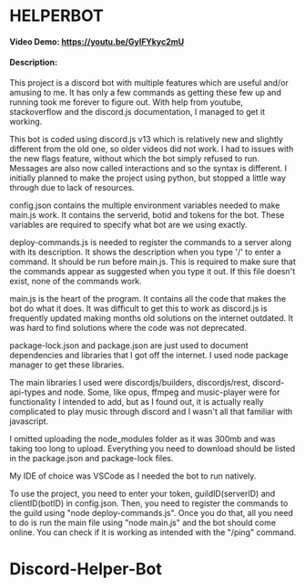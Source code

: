 # HELPERBOT
#### Video Demo:  https://youtu.be/GyIFYkyc2mU
#### Description:

This project is a discord bot with multiple features which are useful and/or amusing to me. It has only a few commands as getting these few up and
running took me forever to figure out. With help from youtube, stackoverflow and the discord.js documentation, I managed to get it working.

This bot is coded using discord.js v13 which is relatively new and slightly different from the old one, so older videos did not work. I had to issues with the new flags
feature, without which the bot simply refused to run. Messages are also now called interactions and so the syntax is different. I initially planned to make the project using
python, but stopped a little way through due to lack of resources.

config.json contains the multiple environment variables needed to make main.js work. It contains the serverid, botid and tokens for the bot. These variables are required
to specify what bot are we using exactly.

deploy-commands.js is needed to register the commands to a server along with its description. It shows the description when you type '/' to enter a command. It should
be run before main.js. This is required to make sure that the commands appear as suggested when you type it out. If this file doesn't exist, none of the commands work.

main.js is the heart of the program. It contains all the code that makes the bot do what it does. It was difficult to get this to work as discord.js
is frequently updated making months old solutions on the internet outdated. It was hard to find solutions where the code was not deprecated.

package-lock.json and package.json are just used to document dependencies and libraries that I got off the internet. I used node package manager to get these libraries.

The main libraries I used were discordjs/builders, discordjs/rest, discord-api-types and node. Some, like opus, ffmpeg and music-player were for functionality I intended to add,
but as I found out, it is actually really complicated to play music through discord and I wasn't all that familiar with javascript.

I omitted uploading the node_modules folder as it was 300mb and was taking too long to upload. Everything you need to download should be listed in the package.json and
package-lock files.

My IDE of choice was VSCode as I needed the bot to run natively.

To use the project, you need to enter your token, guildID(serverID) and clientID(botID) in config.json. Then, you need to register the commands to the guild using
"node deploy-commands.js". Once you do that, all you need to do is run the main file using "node main.js" and the bot should come online. You can check if it is working
as intended with the "/ping" command.


# Discord-Helper-Bot
